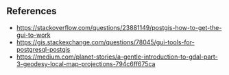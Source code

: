
## References
- https://stackoverflow.com/questions/23881149/postgis-how-to-get-the-gui-to-work
- https://gis.stackexchange.com/questions/78045/gui-tools-for-postgresql-postgis
- https://medium.com/planet-stories/a-gentle-introduction-to-gdal-part-3-geodesy-local-map-projections-794c6ff675ca



